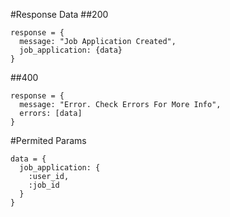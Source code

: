 #Response Data
##200
```
response = {
  message: "Job Application Created",
  job_application: {data}
}
```

##400
```
response = {
  message: "Error. Check Errors For More Info",
  errors: [data]
}
```

#Permited Params
```
data = {
  job_application: {
    :user_id,
    :job_id
  }
}
```
